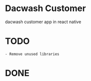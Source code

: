# Dacwash Customer

dacwash customer app in react native

# TODO

    - Remove unused libraries

# DONE
